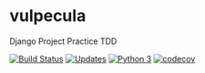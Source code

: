 # vulpecula
Django Project Practice TDD

[![Build Status](https://travis-ci.org/Al1rios/vulpecula.svg?branch=master)](https://travis-ci.org/Al1rios/vulpecula)
[![Updates](https://pyup.io/repos/github/Al1rios/vulpecula/shield.svg)](https://pyup.io/repos/github/Al1rios/vulpecula/)
[![Python 3](https://pyup.io/repos/github/Al1rios/vulpecula/python-3-shield.svg)](https://pyup.io/repos/github/Al1rios/vulpecula/)
[![codecov](https://codecov.io/gh/Al1rios/vulpecula/branch/master/graph/badge.svg)](https://codecov.io/gh/Al1rios/vulpecula)

